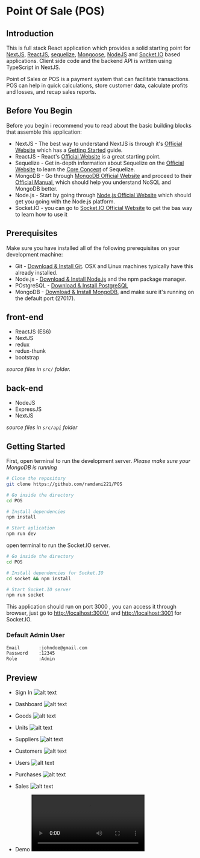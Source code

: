 # Point Of Sale (POS)

## Introduction

This is full stack React application which provides a solid starting point for [NextJS](https://nextjs.org), [ReactJS](https://reactjs.org/), [sequelize](https://sequelize.org/), [Mongoose](https://mongoosejs.com/), [NodeJS](https://nodejs.org/en/) and [Socket.IO](https://socket.io/) based applications. Client side code and the backend API is written using TypeScript in NextJS.

Point of Sales or POS is a payment system that can facilitate transactions. POS can help in quick calculations,
store customer data, calculate profits and losses, and recap sales reports.

## Before You Begin

Before you begin i recommend you to read about the basic building blocks that assemble this application:
* NextJS - The best way to understand NextJS is through it's [Official Website](https://nextjs.org) which has a [Getting Started](https://nextjs.org/docs) guide.
* ReactJS - React's [Official Website](https://reactjs.org/) is a great starting point.
* Sequelize - Get in-depth information about Sequelize on the [Official Website](https://sequelize.org/) to learn the [Core Concept](https://sequelize.org/docs/v6/category/core-concepts/) of Sequelize.
* MongoDB - Go through [MongoDB Official Website](https://www.mongodb.com/) and proceed to their [Official Manual](https://docs.mongodb.com/), which should help you understand NoSQL and MongoDB better.
* Node.js - Start by going through [Node.js Official Website](https://nodejs.org/en/) which should get you going with the Node.js platform.
* Socket.IO - you can go to [Socket.IO Official Website](https://socket.io/) to get the bas way to learn how to use it

## Prerequisites

Make sure you have installed all of the following prerequisites on your development machine:
* Git - [Download & Install Git](https://git-scm.com/downloads). OSX and Linux machines typically have this already installed.
* Node.js - [Download & Install Node.js](https://nodejs.org/en/download/) and the npm package manager.
* POstgreSQL - [Download & Install PostgreSQL](https://www.postgresql.org/download/)
* MongoDB - [Download & Install MongoDB](https://www.mongodb.com/download-center), and make sure it's running on the default port (27017).

## front-end

 - ReactJS (ES6)
 - NextJS
 - redux
 - redux-thunk
 - bootstrap

*source files in `src/` folder.*
## back-end

 - NodeJS
 - ExpressJS
 - NextJS

*source files in `src/api` folder*

## Getting Started

First, open terminal to run the development server.
*Please make sure your MongoDB is running*

```bash
# Clone the repository
git clone https://github.com/ramdani221/POS

# Go inside the directory
cd POS

# Install dependencies
npm install

# Start aplication
npm run dev
```

open terminal to run the Socket.IO server.

```bash
# Go inside the directory
cd POS

# Install dependencies for Socket.IO
cd socket && npm install

# Start Socket.IO server
npm run socket
```

This application should run on port 3000 , you can access it through browser, just go to [http://localhost:3000/](http://localhost:3000/signin), and
[http://localhost:3001](http://localhost:3001) for Socket.IO.

### Default Admin User
```sh
Email       :johndoe@gmail.com
Password    :12345
Role        :Admin
```

## Preview

* Sign In
![alt text](https://github.com/ramdani221/POS/blob/main/public/screenshots/SigIn.png?raw=true)

* Dashboard
![alt text](https://github.com/ramdani221/POS/blob/main/public/screenshots/Dashboard.png?raw=true)

* Goods
![alt text](https://github.com/ramdani221/POS/blob/main/public/screenshots/Goods.png?raw=true)

* Units
![alt text](https://github.com/ramdani221/POS/blob/main/public/screenshots/Units.png?raw=true)

* Suppliers
![alt text](https://github.com/ramdani221/POS/blob/main/public/screenshots/Suppliers.png?raw=true)

* Customers
![alt text](https://github.com/ramdani221/POS/blob/main/public/screenshots/Customers.png?raw=true)

* Users
![alt text](https://github.com/ramdani221/POS/blob/main/public/screenshots/Users.png?raw=true)

* Purchases
![alt text](https://github.com/ramdani221/POS/blob/main/public/screenshots/Purchases.png?raw=true)

* Sales
![alt text](https://youtu.be/vt5fpE0bzSY)

* Demo
![Watch the video](https://github.com/ramdani221/POS/blob/main/public/screenshots/Screencast%20from%2006-01-24%2020%3A10%3A22.mp4)
